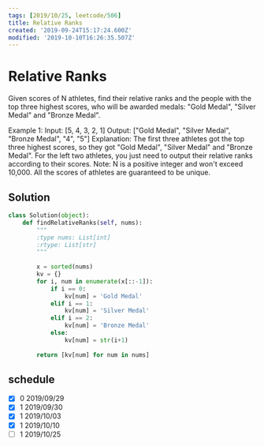 ```yaml
---
tags: [2019/10/25, leetcode/506]
title: Relative Ranks
created: '2019-09-24T15:17:24.600Z'
modified: '2019-10-10T16:26:35.507Z'
---
```


# Relative Ranks

Given scores of N athletes, find their relative ranks and the people with the top three highest scores, who will be awarded medals: "Gold Medal", "Silver Medal" and "Bronze Medal".

Example 1:
Input: [5, 4, 3, 2, 1]
Output: ["Gold Medal", "Silver Medal", "Bronze Medal", "4", "5"]
Explanation: The first three athletes got the top three highest scores, so they got "Gold Medal", "Silver Medal" and "Bronze Medal". 
For the left two athletes, you just need to output their relative ranks according to their scores.
Note:
N is a positive integer and won't exceed 10,000.
All the scores of athletes are guaranteed to be unique.

## Solution

```python
class Solution(object):
    def findRelativeRanks(self, nums):
        """
        :type nums: List[int]
        :rtype: List[str]
        """
        
        x = sorted(nums)
        kv = {}
        for i, num in enumerate(x[::-1]):
            if i == 0:
                kv[num] = 'Gold Medal'
            elif i == 1:
                kv[num] = 'Silver Medal'
            elif i == 2:
                kv[num] = 'Bronze Medal'
            else:
                kv[num] = str(i+1)
        
        return [kv[num] for num in nums]
```

## schedule

* [x] 0 2019/09/29
* [x] 1 2019/09/30
* [x] 1 2019/10/03
* [x] 1 2019/10/10
* [ ] 1 2019/10/25

